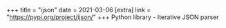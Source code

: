 +++
title = "ijson"
date = 2021-03-06
[extra]
link = "https://pypi.org/project/ijson/"
+++
Python library - Iterative JSON parser

